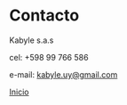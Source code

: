 # Contacto

Kabyle s.a.s

cel: +598 99 766 586

e-mail: [kabyle.uy@gmail.com](mailto:kabyle.uy@gmail.com)


[Inicio](./README.md)
